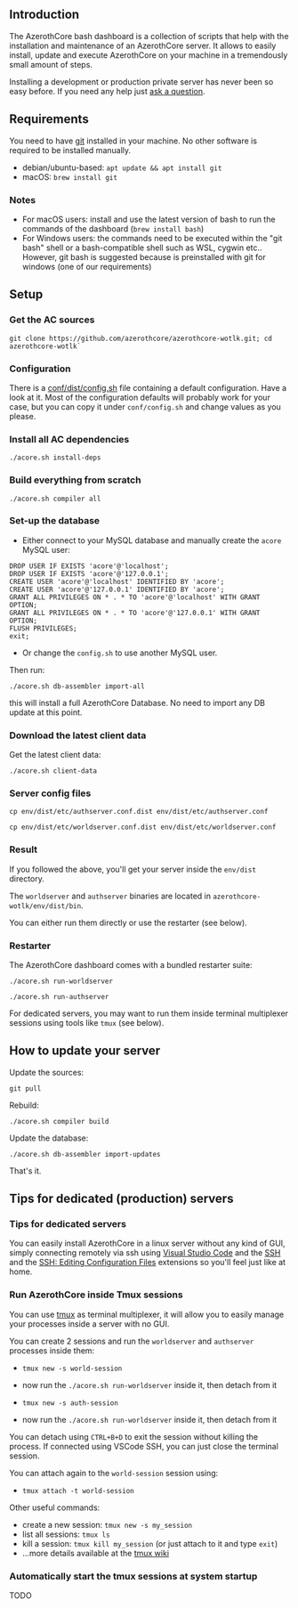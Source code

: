 ## Introduction

The AzerothCore bash dashboard is a collection of scripts that help with the installation and maintenance of an AzerothCore server.
It allows to easily install, update and execute AzerothCore on your machine in a tremendously small amount of steps.

Installing a development or production private server has never been so easy before. 
If you need any help just [ask a question](https://www.azerothcore.org/wiki/How-to-ask-for-help).


## Requirements

You need to have [git](https://git-scm.com/) installed in your machine. 
No other software is required to be installed manually.

- debian/ubuntu-based: `apt update && apt install git`
- macOS: `brew install git`

### Notes
- For macOS users: install and use the latest version of bash to run the commands of the dashboard (`brew install bash`)
- For Windows users: the commands need to be executed within the "git bash" shell or a bash-compatible shell such as WSL, cygwin etc..
  However, git bash is suggested because is preinstalled with git for windows (one of our requirements)
  

## Setup

### Get the AC sources

```
git clone https://github.com/azerothcore/azerothcore-wotlk.git; cd azerothcore-wotlk`
```

### Configuration

There is a [conf/dist/config.sh](https://github.com/azerothcore/azerothcore-wotlk/blob/master/conf/dist/config.sh) 
file containing a default configuration. Have a look at it. 
Most of the configuration defaults will probably work for your case, 
but you can copy it under `conf/config.sh` and change values as you please.


### Install all AC dependencies

```
./acore.sh install-deps
```

### Build everything from scratch

```
./acore.sh compiler all
```

### Set-up the database

- Either connect to your MySQL database and manually create the `acore` MySQL user:

```
DROP USER IF EXISTS 'acore'@'localhost';
DROP USER IF EXISTS 'acore'@'127.0.0.1';
CREATE USER 'acore'@'localhost' IDENTIFIED BY 'acore';
CREATE USER 'acore'@'127.0.0.1' IDENTIFIED BY 'acore';
GRANT ALL PRIVILEGES ON * . * TO 'acore'@'localhost' WITH GRANT OPTION;
GRANT ALL PRIVILEGES ON * . * TO 'acore'@'127.0.0.1' WITH GRANT OPTION;
FLUSH PRIVILEGES;
exit;
```

- Or change the `config.sh` to use another MySQL user.

Then run:

```
./acore.sh db-assembler import-all
```

this will install a full AzerothCore Database. No need to import any DB update at this point.

### Download the latest client data

Get the latest client data:

```
./acore.sh client-data
```

### Server config files

```
cp env/dist/etc/authserver.conf.dist env/dist/etc/authserver.conf
```
```
cp env/dist/etc/worldserver.conf.dist env/dist/etc/worldserver.conf
```

### Result

If you followed the above, you'll get your server inside the `env/dist` directory.

The `worldserver` and `authserver` binaries are located in `azerothcore-wotlk/env/dist/bin`.

You can either run them directly or use the restarter (see below).

### Restarter

The AzerothCore dashboard comes with a bundled restarter suite:

```
./acore.sh run-worldserver
```

```
./acore.sh run-authserver
```

For dedicated servers, 
you may want to run them inside terminal multiplexer sessions using tools like `tmux` (see below).


## How to update your server

Update the sources:

```
git pull
```

Rebuild:
```
./acore.sh compiler build
```

Update the database:

```
./acore.sh db-assembler import-updates
```

That's it.


## Tips for dedicated (production) servers

### Tips for dedicated servers

You can easily install AzerothCore in a linux server without any kind of GUI,
simply connecting remotely via ssh using [Visual Studio Code](https://code.visualstudio.com/)
and the [SSH](https://code.visualstudio.com/docs/remote/ssh)
and the [SSH: Editing Configuration Files](https://marketplace.visualstudio.com/items?itemName=ms-vscode-remote.remote-ssh-edit) extensions so you'll feel just like at home.

### Run AzerothCore inside Tmux sessions

You can use [tmux](https://github.com/tmux/tmux) as terminal multiplexer, 
it will allow you to easily manage your processes inside a server with no GUI.

You can create 2 sessions and run the `worldserver` and `authserver` processes inside them:

- `tmux new -s world-session`
- now run the `./acore.sh run-worldserver` inside it, then detach from it


- `tmux new -s auth-session`
- now run the `./acore.sh run-worldserver` inside it, then detach from it

You can detach using `CTRL+B+D` to exit the session without killing the process.
If connected using VSCode SSH, you can just close the terminal session.

You can attach again to the `world-session` session using:

- `tmux attach -t world-session`

Other useful commands:

- create a new session: `tmux new -s my_session`
- list all sessions: `tmux ls`
- kill a session: `tmux kill my_session` (or just attach to it and type `exit`)
- ...more details available at the [tmux wiki](https://github.com/tmux/tmux/wiki)


### Automatically start the tmux sessions at system startup

TODO
